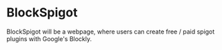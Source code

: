 # BlockSpigot
BlockSpigot will be a webpage, where users can create free / paid spigot plugins with Google's Blockly.
